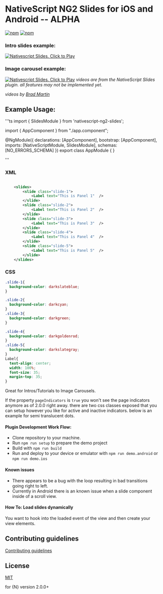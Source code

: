 # NativeScript NG2 Slides for iOS and Android -- ALPHA

[![npm](https://img.shields.io/npm/v/nativescript-ng2-slides.svg)](https://www.npmjs.com/package/nativescript-ng2-slides)
[![npm](https://img.shields.io/npm/dt/nativescript-ng2-slides.svg?label=npm%20downloads)](https://www.npmjs.com/package/nativescript-ng2-slidesnp)


### Intro slides example:
[![Nativescript Slides. Click to Play](https://img.youtube.com/vi/kGby8qtSDjM/0.jpg)](https://www.youtube.com/embed/kGby8qtSDjM)

### Image carousel example:
[![Nativescript Slides. Click to Play](https://img.youtube.com/vi/RsEqGAKm62k/0.jpg)](https://www.youtube.com/embed/RsEqGAKm62k)
_videos are from the NativeScript Slides plugin. all features may not be implemented yet._

_videos by [Brad Martin](https://github.com/bradmartin)_

## Example Usage:

'''ts
import { SlidesModule } from 'nativescript-ng2-slides';

import { AppComponent } from "./app.component";

@NgModule({
    declarations: [AppComponent],
    bootstrap: [AppComponent],
    imports: [NativeScriptModule, SlidesModule],
    schemas: [NO_ERRORS_SCHEMA]
})
export class AppModule { }

'''

### XML
```xml

	<slides>
		<slide class="slide-1">
			<Label text="This is Panel 1"  />
		</slide>
		<slide class="slide-2">
			<Label text="This is Panel 2"  />
		</slide>
		<slide class="slide-3">
			<Label text="This is Panel 3"  />
		</slide>
		<slide class="slide-4">
			<Label text="This is Panel 4"  />
		</slide>
		<slide class="slide-5">
			<Label text="This is Panel 5"  />
		</slide>
	</slides>

```
### CSS
```css
.slide-1{
  background-color: darkslateblue;
}

.slide-2{
  background-color: darkcyan;
}
.slide-3{
  background-color: darkgreen;
}

.slide-4{
  background-color: darkgoldenrod;
}
.slide-5{
  background-color: darkslategray;
}
Label{
  text-align: center;
  width: 100%;
  font-size: 35;
  margin-top: 35;
}

```
Great for Intros/Tutorials to Image Carousels.

If the property `pageIndicators` is `true` you won't see the page indicators anymore as of 2.0.0 right away. there are two css classes exposed that you can setup however you like for active and inactive indicators. below is an example for semi translucent dots.

#### Plugin Development Work Flow:

* Clone repository to your machine.
* Run `npm run setup` to prepare the demo project
* Build with `npm run build`
* Run and deploy to your device or emulator with `npm run demo.android` or `npm run demo.ios`

#### Known issues

  * There appears to be a bug with the loop resulting in bad transitions going right to left.
  * Currently in Android there is an known issue when a slide component inside of a scroll view.

#### How To: Load slides dynamically
You want to hook into the loaded event of the view and then create your view elements.


## Contributing guidelines
[Contributing guidelines](https://github.com/TheOriginalJosh/nativescript-swiss-army-knife/blob/master/CONTRIBUTING.md)

## License

[MIT](/LICENSE)

for {N} version 2.0.0+
